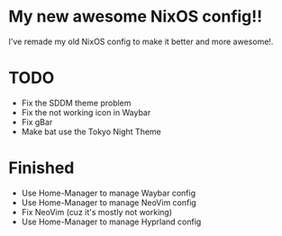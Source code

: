 # My new awesome NixOS config!!

I've remade my old NixOS config to make it better and more awesome!.


# TODO

* Fix the SDDM theme problem
* Fix the not working icon in Waybar
* Fix gBar
* Make bat use the Tokyo Night Theme

# Finished

* Use Home-Manager to manage Waybar config
* Use Home-Manager to manage NeoVim config
* Fix NeoVim (cuz it's mostly not working)
* Use Home-Manager to manage Hyprland config
